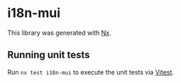 # i18n-mui

This library was generated with [Nx](https://nx.dev).

## Running unit tests

Run `nx test i18n-mui` to execute the unit tests via [Vitest](https://vitest.dev/).
